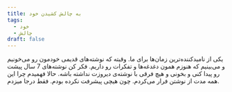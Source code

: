 ```yaml
---
title: به چالش کشیدن خود
tags:
  - خود
  - چالش
draft: false
---
```

یکی از نامید‌کننده‌ترین زمان‌ها برای ما. وقیته که نوشته‌های قدیمی خودمون رو می‌خونیم و می‌بینیم که هنوزم همون دغدغه‌ها و تفکرات رو داریم. فکر کن نوشته‌های 7 سال پیشت رو پیدا کنی و بخونی و هیچ فرقی با نوشته‌ی دیروزت نداشته باشه.
حالا فهمیدم چرا این همه مدت از نوشتن فرار می‌کردم. چون هیچی پیشرفت نکرده بودم. فقط درجا میزدم.